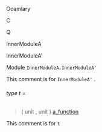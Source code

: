 Ocamlary

C

Q

InnerModuleA

InnerModuleA'

Module `InnerModuleA.InnerModuleA'`

This comment is for `InnerModuleA'` .

<a id="type-t"></a>

###### type t =

> ( unit , unit ) [a_function](Ocamlary.md#type-a_function)


This comment is for `t`